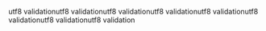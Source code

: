 utf8 validationutf8 validationutf8 validationutf8 validationutf8 validationutf8 validationutf8 validationutf8 validation
